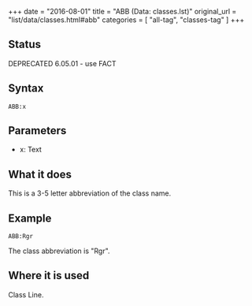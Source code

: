 +++
date = "2016-08-01"
title = "ABB (Data: classes.lst)"
original_url = "list/data/classes.html#abb"
categories = [ "all-tag", "classes-tag" ]
+++

## Status

DEPRECATED 6.05.01 - use FACT

## Syntax

`ABB:x`

## Parameters

-   x: Text



What it does
------------

This is a 3-5 letter abbreviation of the class name.

Example
-------

`ABB:Rgr`

The class abbreviation is "Rgr".

Where it is used
----------------

Class Line.

